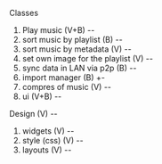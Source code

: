 Classes
1) Play music (V+B) --
2) sort music by playlist (B) --
3) sort music by metadata (V) --
4) set own image for the playlist (V) -- 
5) sync data in LAN via p2p (B) -- 
6) import manager (B) +-
7) compres of music (V) -- 
8) ui (V+B) --

Design (V) --
1) widgets (V) --
2) style (css) (V) --
3) layouts (V) --
